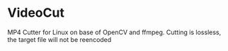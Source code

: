 # VideoCut
MP4 Cutter for Linux on base of OpenCV and ffmpeg. Cutting is lossless, the target file will not be reencoded 
